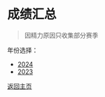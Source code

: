# 成绩汇总

> 因精力原因只收集部分赛季

年份选择：

- [2024](./Results/2024.md)
- [2023](./Results/2023.md)

[返回主页](./Profile.md)